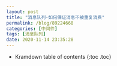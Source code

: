 ```yaml
---
layout: post
title: "消息队列-如何保证消息不被重复消费"
permalink: /blog/89224668
categories: [中间件]
tags: [消息队列]
date: 2020-11-14 23:35:28
---
```


* Kramdown table of contents
{:toc .toc}
